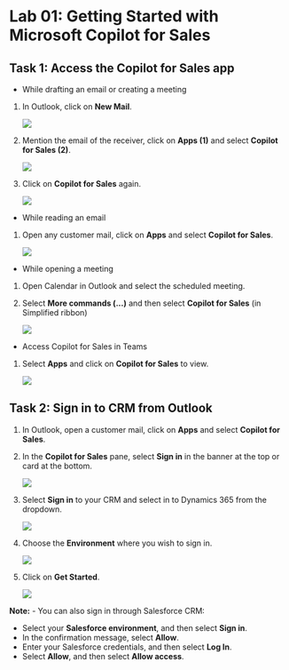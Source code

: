 # Lab 01: Getting Started with Microsoft Copilot for Sales

## Task 1: Access the Copilot for Sales app

- While drafting an email or creating a meeting

1. In Outlook, click on **New Mail**.

      ![](../media/dy-8.png)

1. Mention the email of the receiver, click on **Apps (1)** and select **Copilot for Sales (2)**.

   ![](../media/dy-6.png)

1. Click on **Copilot for Sales** again.

   ![](../media/dy-7.png)
   
- While reading an email

1. Open any customer mail, click on **Apps** and select **Copilot for Sales**.
   
   ![](../media/dy-10.png)
   
- While opening a meeting

1. Open Calendar in Outlook and select the scheduled meeting.
   
1. Select **More commands (...)** and then select **Copilot for Sales** (in Simplified ribbon)

   ![](../media/dy-5.png)

- Access Copilot for Sales in Teams
  

1. Select **Apps** and click on **Copilot for Sales** to view.
   
   ![](../media/dy-13.png)
   
## Task 2: Sign in to CRM from Outlook

1. In Outlook, open a customer mail, click on **Apps** and select **Copilot for Sales**.
   
1. In the **Copilot for Sales** pane, select **Sign in** in the banner at the top or card at the bottom.

   ![](../media/dy-1.png)

1. Select **Sign in** to your CRM and select in to Dynamics 365 from the dropdown.

      ![](../media/dy-2.png)
   
1. Choose the **Environment** where you wish to sign in.

   ![](../media/dy-3.png)

1. Click on **Get Started**.

   ![](../media/dy-4.png)
   
**Note:** - You can also sign in through Salesforce CRM: <br>
- Select your **Salesforce environment**, and then select **Sign in**. <br> 
- In the confirmation message, select **Allow**.
- Enter your Salesforce credentials, and then select **Log In**. <br> 
- Select **Allow**, and then select **Allow access**.
